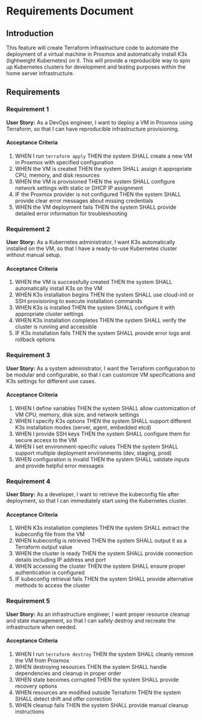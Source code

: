 # Requirements Document

## Introduction

This feature will create Terraform infrastructure code to automate the deployment of a virtual machine in Proxmox and automatically install K3s (lightweight Kubernetes) on it. This will provide a reproducible way to spin up Kubernetes clusters for development and testing purposes within the home server infrastructure.

## Requirements

### Requirement 1

**User Story:** As a DevOps engineer, I want to deploy a VM in Proxmox using Terraform, so that I can have reproducible infrastructure provisioning.

#### Acceptance Criteria

1. WHEN I run `terraform apply` THEN the system SHALL create a new VM in Proxmox with specified configuration
2. WHEN the VM is created THEN the system SHALL assign it appropriate CPU, memory, and disk resources
3. WHEN the VM is provisioned THEN the system SHALL configure network settings with static or DHCP IP assignment
4. IF the Proxmox provider is not configured THEN the system SHALL provide clear error messages about missing credentials
5. WHEN the VM deployment fails THEN the system SHALL provide detailed error information for troubleshooting

### Requirement 2

**User Story:** As a Kubernetes administrator, I want K3s automatically installed on the VM, so that I have a ready-to-use Kubernetes cluster without manual setup.

#### Acceptance Criteria

1. WHEN the VM is successfully created THEN the system SHALL automatically install K3s on the VM
2. WHEN K3s installation begins THEN the system SHALL use cloud-init or SSH provisioning to execute installation commands
3. WHEN K3s is installed THEN the system SHALL configure it with appropriate cluster settings
4. WHEN K3s installation completes THEN the system SHALL verify the cluster is running and accessible
5. IF K3s installation fails THEN the system SHALL provide error logs and rollback options

### Requirement 3

**User Story:** As a system administrator, I want the Terraform configuration to be modular and configurable, so that I can customize VM specifications and K3s settings for different use cases.

#### Acceptance Criteria

1. WHEN I define variables THEN the system SHALL allow customization of VM CPU, memory, disk size, and network settings
2. WHEN I specify K3s options THEN the system SHALL support different K3s installation modes (server, agent, embedded etcd)
3. WHEN I provide SSH keys THEN the system SHALL configure them for secure access to the VM
4. WHEN I set environment-specific values THEN the system SHALL support multiple deployment environments (dev, staging, prod)
5. WHEN configuration is invalid THEN the system SHALL validate inputs and provide helpful error messages

### Requirement 4

**User Story:** As a developer, I want to retrieve the kubeconfig file after deployment, so that I can immediately start using the Kubernetes cluster.

#### Acceptance Criteria

1. WHEN K3s installation completes THEN the system SHALL extract the kubeconfig file from the VM
2. WHEN kubeconfig is retrieved THEN the system SHALL output it as a Terraform output value
3. WHEN the cluster is ready THEN the system SHALL provide connection details including IP address and port
4. WHEN accessing the cluster THEN the system SHALL ensure proper authentication is configured
5. IF kubeconfig retrieval fails THEN the system SHALL provide alternative methods to access the cluster

### Requirement 5

**User Story:** As an infrastructure engineer, I want proper resource cleanup and state management, so that I can safely destroy and recreate the infrastructure when needed.

#### Acceptance Criteria

1. WHEN I run `terraform destroy` THEN the system SHALL cleanly remove the VM from Proxmox
2. WHEN destroying resources THEN the system SHALL handle dependencies and cleanup in proper order
3. WHEN state becomes corrupted THEN the system SHALL provide recovery options
4. WHEN resources are modified outside Terraform THEN the system SHALL detect drift and offer correction
5. WHEN cleanup fails THEN the system SHALL provide manual cleanup instructions